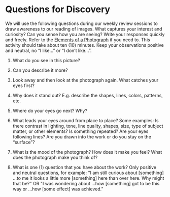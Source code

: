 # Questions for Discovery

We will use the following questions during our weekly review sessions to draw awareness to our reading of images. What captures your interest and curiosity? Can you sense how you are seeing? Write your responses quickly and freely. Refer to the [Elements of a Photograph](https://github.com/ellennickles/xphoto-s23/blob/main/resources/photograph-elements.md) if you need to. This activity should take about ten (10) minutes. Keep your observations positive and neutral, no “I like…” or “I don’t like…”.

1. What do you see in this picture?

2. Can you describe it more?

3. Look away and then look at the photograph again. What catches your eyes first?

4. Why does it stand out? E.g. describe the shapes, lines, colors, patterns, etc.

5. Where do your eyes go next? Why?

6. What leads your eyes around from place to place?
Some examples: Is there contrast in lighting, tone, line quality, shapes, size, type of subject matter, or other elements? Is something repeated? Are your eyes following lines? Are you drawn into the work or do you stay on the “surface”?

7. What is the mood of the photograph? How does it make you feel? What does the photograph make you think of?

8. What is one (1) question that you have about the work? Only positive and neutral questions, for example: "I am still curious about [something] …to me it looks a little more [something] here than over here. Why might that be?" OR "I was wondering about …how [something] got to be this way or …how [some effect] was achieved.”
